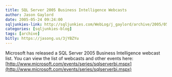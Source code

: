 ```yaml
---
title: SQL Server 2005 Business Intelligence Webcasts
author: Jason Gaylord
date: 2005-05-24 09:24:00
sqljunkies-link: http://sqljunkies.com/WebLog/j_gaylord/archive/2005/05/24/15294.aspx
categories: [sqljunkies-blog]
tags: [archive]
bitly: https://jasong.us/3jYBZYu
---
```


Microsoft has released a SQL Server 2005 Business Intelligence webcast list. You can view the list of webcasts and other events here: [http://www.microsoft.com/events/series/sqlserverbi.mspx](http://www.microsoft.com/events/series/sqlserverbi.mspx)